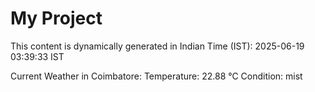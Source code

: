 # My Project

This content is dynamically generated in Indian Time (IST): 2025-06-19 03:39:33 IST


Current Weather in Coimbatore:
Temperature: 22.88 °C
Condition: mist
